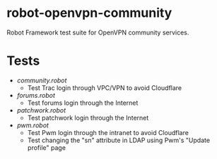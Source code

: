 # robot-openvpn-community

Robot Framework test suite for OpenVPN community services.

# Tests

* *community.robot*
    * Test Trac login through VPC/VPN to avoid Cloudflare
* *forums.robot*
    * Test forums login through the Internet
* *patchwork.robot*
    * Test patchwork login through the Internet
* *pwm.robot*
    * Test Pwm login through the intranet to avoid Cloudflare
    * Test changing the "sn" attribute in LDAP using Pwm's "Update profile" page
